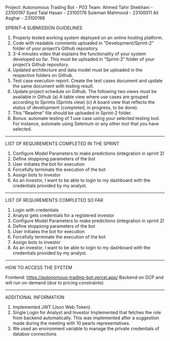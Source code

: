 Project: Autonomous Trading Bot - P03
Team:
Ahmed Tahir Shekhani - 23100197
Syed Talal Hasan - 23100176
Suleman Mahmood - 23100011
Ali Asghar - 23100198

SPRINT-4 SUBMISSION GUIDELINES

1. Properly tested working system deployed on an online hosting platform.
2. Code with readable comments uploaded in “Development/Sprint-2” folder of your project’s Github repository.
3. 3-4 minutes video that explains the functionality of your system developed so far. This must be uploaded in “Sprint-2” folder of your project’s Github repository.
4. Updated architecture and data model must be uploaded in the respective folders on Github.
5. Test case execution report. Create the test cases document and update the same document with testing result.
6. Update project schedule on Github. The following two views must be available in Github (a) A table view where use cases are grouped according to Sprints (Sprints view) (c) A board view that reflects the status of development (completed, in progress, to be done).
7. This "Readme" file should be uploaded in Sprint-2 folder.
8. Bonus: automate testing of 1 use case using your selected testing tool. For instance, automate using Selenium or any other tool that you have selected.

---

LIST OF REQUIREMENTS COMPLETED IN THE SPRINT

<List down use cases completed in the current sprint>

1. Configure Model Parameters to make predictions (integration in sprint 2)
2. Define stoppiong parameters of the bot
3. User initiates the bot for execution
4. Forcefully terminate the execution of the bot
5. Assign bots to investor
6. As an investor, I want to be able to login to my dashboard with the credentials provided by my analyst.

---

LIST OF REQUIREMENTS COMPLETED SO FAR

<List down use cases completed so far including those in the previous sprints>

1. Login with credentials
2. Analyst gets credentials for a registered investor
3. Configure Model Parameters to make predictions (integration in sprint 2)
4. Define stoppiong parameters of the bot
5. User initiates the bot for execution
6. Forcefully terminate the execution of the bot
7. Assign bots to investor
8. As an investor, I want to be able to login to my dashboard with the credentials provided by my analyst.

---

HOW TO ACCESS THE SYSTEM

Frontend: https://autonomous-trading-bot.vercel.app/
Backend on GCP and will run on-demand (due to pricing constraints)

---

ADDITIONAL INFORMATION

<Any additional information that you would like me to know>

1. Implemented JWT (Json Web Token)
2. Single Login for Analyst and Investor Implemented that fetches the role from backend automatically. This was implemented after a suggestion made during the meeting with 10 pearls representatives.
3. We used an environment variable to manage the private credentials of databse connections
